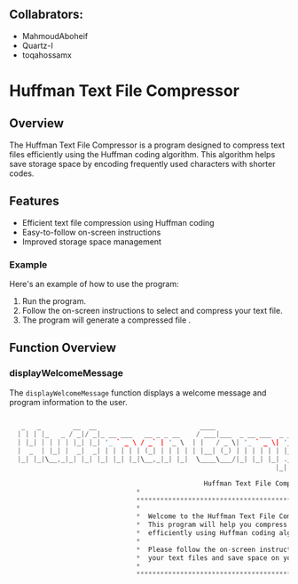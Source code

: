 ## Collabrators:
- MahmoudAboheif
- Quartz-I
- toqahossamx

# Huffman Text File Compressor

## Overview
The Huffman Text File Compressor is a program designed to compress text files efficiently using the Huffman coding algorithm. This algorithm helps save storage space by encoding frequently used characters with shorter codes.

## Features
- Efficient text file compression using Huffman coding
- Easy-to-follow on-screen instructions
- Improved storage space management


### Example
Here's an example of how to use the program:

1. Run the program.
2. Follow the on-screen instructions to select and compress your text file.
3. The program will generate a compressed file .
## Function Overview

### displayWelcomeMessage
The `displayWelcomeMessage` function displays a welcome message and program information to the user.

```c

   _   _        __  __                          ____                                        _
  | | | |_   _ / _|/ _|_ __ ___   __ _ _ __    / ___|___  _ __ ___  _ __  _ __ ___  ___ ___(_) ___  _ __
  | |_| | | | | |_| |_| '_ ` _ \ / _` | '_ \  | |   / _ \| '_ ` _ \| '_ \| '__/ _ \/ __/ __| |/ _ \| '_ \
  |  _  | |_| |  _|  _| | | | | | (_| | | | | | |__| (_) | | | | | | |_) | | |  __/\__ \__ \ | (_) | | | |
  |_| |_|\__,_|_| |_| |_| |_| |_|\__,_|_| |_|  \____\___/|_| |_| |_| .__/|_|  \___||___/___/_|\___/|_| |_|
                                                                   |_|

                                                 Huffman Text File Compressor
                                *                                                        *
                                **********************************************************
                                *                                                        *
                                *  Welcome to the Huffman Text File Compressor!          *
                                *  This program will help you compress your text files   *
                                *  efficiently using Huffman coding algorithm.           *
                                *                                                        *
                                *  Please follow the on-screen instructions to compress  *
                                *  your text files and save space on your storage device.*
                                *                                                        *
                                **********************************************************
